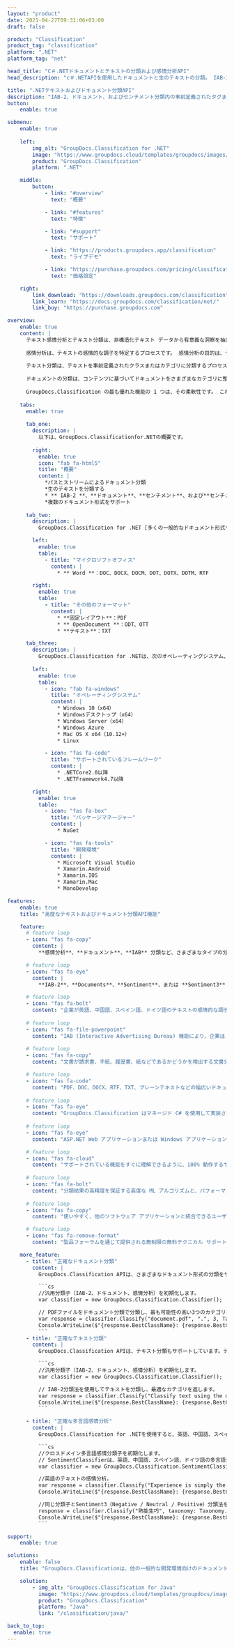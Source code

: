 ```yaml
---
layout: "product"
date: 2021-04-27T09:31:06+03:00
draft: false

product: "Classification"
product_tag: "classification"
platform: ".NET"
platform_tag: "net"

head_title: "C＃.NETドキュメントとテキストの分類および感情分析API"
head_description: "c＃.NETAPIを使用したドキュメントと生のテキストの分類。 IAB-2を使用した分類と、分類法および分類法による消費者感情分析の文書化."

title: ".NETテキストおよびドキュメント分類API"
description: "IAB-2、ドキュメント、およびセンチメント分類内の事前定義されたタグまたはカテゴリを使用して、ファイルおよびテキスト分類機能で.NETアプリケーションを強化します。."
button:
    enable: true

submenu:
    enable: true
    
    left:
        img_alt: "GroupDocs.Classification for .NET"
        image: "https://www.groupdocs.cloud/templates/groupdocs/images/product-logos/groupdocs-classification-net.png"
        product: "GroupDocs.Classification"
        platform: ".NET"

    middle:
        button:
            - link: "#overview"
              text: "概要"

            - link: "#features"
              text: "特徴"

            - link: "#support"
              text: "サポート"

            - link: "https://products.groupdocs.app/classification"
              text: "ライブデモ"

            - link: "https://purchase.groupdocs.com/pricing/classification/net"
              text: "価格設定"

    right:
        link_download: "https://downloads.groupdocs.com/classification"
        link_learn: "https://docs.groupdocs.com/classification/net/"
        link_buy: "https://purchase.groupdocs.com"

overview:
    enable: true
    content: |
      テキスト感情分析とテキスト分類は、非構造化テキスト データから有意義な洞察を抽出するために使用できる 2 つの強力なテクノロジであり、さまざまな業界で数多くの実用的な用途があります。 これらの技術は、ソーシャル メディアの監視から顧客フィードバック分析、ニュース記事の分類、スパム メールの検出など、幅広いユースケースに適用できます。
      
      感情分析は、テキストの感情的な調子を特定するプロセスです。 感情分析の目的は、テキストから主観的な情報を抽出して、作成者の意見や感情状態を理解することです。 このテクノロジーは、ソーシャル メディアのモニタリング、顧客フィードバック分析、ブランド評判管理などに適用して、フィードバックやメンションを肯定的、否定的、または中立的なカテゴリに分類できます。
      
      テキスト分類は、テキストを事前定義されたクラスまたはカテゴリに分類するプロセスです。 このテクノロジーを使用すると、テキスト ドキュメントの大規模なコレクションを整理したり、テキスト データのストリームから無関係な情報をフィルタリングしたりすることができます。 テキストの分類は、セマンティクス、感情、IAB (Interactive Advertising Bureau) カテゴリなど、さまざまな基準に基づいて行うことができます。 IAB ベースの分類は、IAB カテゴリに基づいてテキストを分類するために使用されます。 このアプローチは、広告のターゲット設定のためにコンテンツを分類するために広告でよく使用されます。 たとえば、ソフトウェア開発者は、IAB ベースの分類を使用して、Web サイトのコンテンツを芸術とエンターテイメント、健康とフィットネス、旅行などのさまざまなカテゴリに分類できます。
      
      ドキュメントの分類は、コンテンツに基づいてドキュメントをさまざまなカテゴリに整理するテキスト分類の一般的な使用例です。 これは、整理して分析する必要がある大量の非構造化データが存在する、法律、金融、医療などのさまざまな業界で役立ちます。 ドキュメントの分類を実装する 1 つの方法は、PDF、DOC、DOCX、RTF、TXT などの幅広いドキュメント形式をサポートする強力なテキスト分類ライブラリである GroupDocs.Classification を使用することです。 当社のソリューションは機械学習アルゴリズムに基づいて構築されているため、精度と信頼性が高く、テキスト データに基づいてより賢明な意思決定を行うことができます。 ソフトウェア開発者は、テキスト感情分析とテキスト分類を使用して、ブランドへの言及を追跡し感情別に分類するソーシャル メディア監視ツール、記事をトピック別に分類するニュース アグリゲーター、スパムメール フィルターなどの幅広いアプリケーションを作成できます。 テキスト分類を使用してスパムメールを識別して除外したり、非構造化テキストデータからその他の有意義な洞察を抽出したり、ユーザーに価値を提供するアプリケーションを構築したりできます。
      
      GroupDocs.Classification の最も優れた機能の 1 つは、その柔軟性です。 これは、ほぼすべての種類のドキュメントのテキストを分類できることを意味します。 GroupDocs.Classification のもう 1 つの優れた機能は、ユーザー フレンドリーな API です。 わずか数行のコードを記述するだけで、ライブラリを独自のアプリケーションに統合し、テキストの分類をすぐに開始できます。 当社の API は使いやすく、十分に文書化されているため、すぐに使い始めて実行できます。 GroupDocs.Classification をドキュメントの分類に使用することで、企業はドキュメントの整理と分析のプロセスを自動化し、時間とリソースを節約できます。 これにより、ワークフローの効率化、意思決定の向上、そして最終的にはビジネスの成果の向上につながる可能性があります。
       
    tabs:
      enable: true
      
      tab_one:
        description: |
          以下は、GroupDocs.Classificationfor.NETの概要です。
      
        right:
          enable: true
          icon: "fab fa-html5"
          title: "概要"
          content: |
            *パスとストリームによるドキュメント分類
            *生のテキストを分類する
            * ** IAB-2 **、**ドキュメント**、**センチメント**、および**センチメント3**の分類がサポートされています
            *複数のドキュメント形式をサポート
      
      tab_two:
        description: |
          GroupDocs.Classification for .NET [多くの一般的なドキュメント形式をサポート]（https://docs.groupdocs.com/classification/net/supported-document-formats/）。

        left:
          enable: true
          table:
            - title: "マイクロソフトオフィス"
              content: |
                * ** Word **：DOC、DOCX、DOCM、DOT、DOTX、DOTM、RTF

        right:
          enable: true
          table:
            - title: "その他のフォーマット"
              content: |
                * **固定レイアウト**：PDF
                * ** OpenDocument **：ODT、OTT
                * **テキスト**：TXT

      tab_three:
        description: |
          GroupDocs.Classification for .NETは、次のオペレーティングシステム、フレームワーク、およびパッケージマネージャーをサポートしています。
        
        left:
          enable: true
          table:
            - icon: "fab fa-windows"
              title: "オペレーティングシステム"
              content: |
                * Windows 10（x64）
                * Windowsデスクトップ（x64）
                * Windows Server（x64）
                * Windows Azure
                * Mac OS X x64（10.12+）
                * Linux

            - icon: "fas fa-code"
              title: "サポートされているフレームワーク"
              content: |
                * .NETCore2.0以降
                * .NETFramework4.7以降

        right:
          enable: true
          table:
            - icon: "fas fa-box"
              title: "パッケージマネージャー"
              content: |
                * NuGet

            - icon: "fas fa-tools"
              title: "開発環境"
              content: |
                * Microsoft Visual Studio
                * Xamarin.Android
                * Xamarin.IOS
                * Xamarin.Mac
                * MonoDevelop

features:
    enable: true
    title: "高度なテキストおよびドキュメント分類API機能"

    feature:
      # feature loop
      - icon: "fas fa-copy"
        content: |
          **感情分析**、**ドキュメント**、**IAB** 分類など、さまざまなタイプの分類のサポート。

      # feature loop
      - icon: "fas fa-eye"
        content: |
          **IAB-2**、**Documents**、**Sentiment**、または **Sentiment3** 分類法を使用して生テキスト分類を実行する

      # feature loop
      - icon: "fas fa-bolt"
        content: "企業が英語、中国語、スペイン語、ドイツ語のテキストの感情的な調子を分析できる感情分析機能"
      
      # feature loop
      - icon: "fas fa-file-powerpoint"
        content: "IAB (Interactive Advertising Bureau) 機能により、企業は IAB 分類に従ってコンテンツを分類できます。"
        
      # feature loop
      - icon: "fas fa-copy"
        content: "文書が請求書、手紙、履歴書、紙などであるかどうかを検出する文書分類機能。"

      # feature loop
      - icon: "fas fa-code"
        content: "PDF、DOC、DOCX、RTF、TXT、プレーンテキストなどの幅広いドキュメント形式をサポート"
        
      # feature loop
      - icon: "fas fa-eye"
        content: "GroupDocs.Classification はマネージド C# を使用して実装されているため、C#、VB.NET、J# などの .NET 言語で使用できます。"
        
      # feature loop
      - icon: "fas fa-eye"
        content: "ASP.NET Web アプリケーションまたは Windows アプリケーションのいずれかの種類のアプリケーションと簡単に統合"

      # feature loop
      - icon: "fas fa-cloud"
        content: "サポートされている機能をすぐに理解できるように、100% 動作するサンプルとデモが提供されています"
        
      # feature loop
      - icon: "fas fa-bolt"
        content: "分類結果の高精度を保証する高度な ML アルゴリズムと、パフォーマンスを向上させるマルチスレッドのサポート"
        
      # feature loop
      - icon: "fas fa-copy"
        content: "使いやすく、他のソフトウェア アプリケーションと統合できるユーザーフレンドリーな API"

      # feature loop
      - icon: "fas fa-remove-format"
        content: "製品フォーラムを通じて提供される無制限の無料テクニカル サポート"

    more_feature:
      - title: "正確なドキュメント分類"
        content: |
          GroupDocs.Classification APIは、さまざまなドキュメント形式の分類をサポートしています。以下のC＃コード例は、3つの最良の結果を返すことにより、ドキュメント分類法を使用して現在のフォルダーからPDFファイルを分類する方法を示しています。

          ```cs
          //汎用分類子（IAB-2、ドキュメント、感情分析）を初期化します。
          var classifier = new GroupDocs.Classification.Classifier();

          // PDFファイルをドキュメント分類で分類し、最も可能性の高い3つのカテゴリを返します。
          var response = classifier.Classify("document.pdf", ".", 3, Taxonomy.Documents);
          Console.WriteLine($"{response.BestClassName}: {response.BestClassProbability}");
          ```
      - title: "正確なテキスト分類"
        content: |
          GroupDocs.Classification APIは、テキスト分類もサポートしています。テキスト分類は、IAB-2、Documents、Sentiment、およびSentiment3の4つの異なる分類で実行できます。以下のC＃コード例は、最良の結果を返すことにより、デフォルト（IAB-2）の分類法でテキストを分類する方法を示しています。

          ```cs
          //汎用分類子（IAB-2、ドキュメント、感情分析）を初期化します。
          var classifier = new GroupDocs.Classification.Classifier();

          // IAB-2分類法を使用してテキストを分類し、最適なカテゴリを返します。
          var response = classifier.Classify("Classify text using the default IAB-2 taxonomy");
          Console.WriteLine($"{response.BestClassName}: {response.BestClassProbability}");
          ```

      - title: "正確な多言語感情分析"
        content: |
          GroupDocs.Classification for .NETを使用すると、英語、中国語、スペイン語、およびドイツ語でクロスドメイン感情分析（分類）を実行できます。 GroupDocs.Classification for .NETは、適切な言語を自動的に検出します。感情分析APIのユースケースは、次のC＃コードで示されています。

          ```cs
          //クロスドメイン多言語感情分類子を初期化します。 
          // SentimentClassifierは、英語、中国語、スペイン語、ドイツ語の多言語分類をサポートしています。
          var classifier = new GroupDocs.Classification.SentimentClassifier();

          //英語のテキストの感情分析。
          var response = classifier.Classify("Experience is simply the name we give our mistakes");
          Console.WriteLine($"{response.BestClassName}: {response.BestClassProbability}");

          //同じ分類子とSentiment3（Negative / Neutral / Positive）分類法を使用した中国語テキストの感情分析。
          response = classifier.Classify("熟能生巧", taxonomy: Taxonomy.Sentiment3);
          Console.WriteLine($"{response.BestClassName}: {response.BestClassProbability}");
          ```

support:
    enable: true

solutions:
    enable: false
    title: "GroupDocs.Classificationは、他の一般的な開発環境向けのドキュメント表示APIを提供します"

    solution:
        - img_alt: "GroupDocs.Classification for Java"
          image: "https://www.groupdocs.cloud/templates/groupdocs/images/product-logos/groupdocs-classification-java.png"
          product: "GroupDocs.Classification"
          platform: "Java"
          link: "/classification/java/"

back_to_top:
  enable: true
---
```

